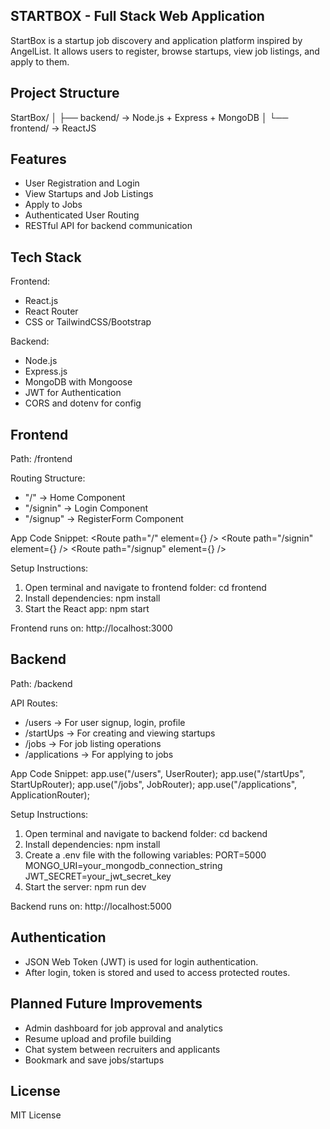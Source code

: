 STARTBOX - Full Stack Web Application
-------------------------------------

StartBox is a startup job discovery and application platform inspired by AngelList. 
It allows users to register, browse startups, view job listings, and apply to them.


Project Structure
-----------------
StartBox/
│
├── backend/         -> Node.js + Express + MongoDB
│
└── frontend/        -> ReactJS


Features
--------
- User Registration and Login
- View Startups and Job Listings
- Apply to Jobs
- Authenticated User Routing
- RESTful API for backend communication


Tech Stack
----------
Frontend:
- React.js
- React Router
- CSS or TailwindCSS/Bootstrap

Backend:
- Node.js
- Express.js
- MongoDB with Mongoose
- JWT for Authentication
- CORS and dotenv for config


Frontend
--------
Path: /frontend

Routing Structure:
  - "/"        -> Home Component
  - "/signin"  -> Login Component
  - "/signup"  -> RegisterForm Component

App Code Snippet:
<Router>
  <Navbar />
  <Routes>
    <Route path="/" element={<Home />} />
    <Route path="/signin" element={<Login />} />
    <Route path="/signup" element={<RegisterForm />} />
  </Routes>
  <Footer />
</Router>

Setup Instructions:
1. Open terminal and navigate to frontend folder:
   cd frontend
2. Install dependencies:
   npm install
3. Start the React app:
   npm start

Frontend runs on: http://localhost:3000


Backend
-------
Path: /backend

API Routes:
- /users         -> For user signup, login, profile
- /startUps      -> For creating and viewing startups
- /jobs          -> For job listing operations
- /applications  -> For applying to jobs

App Code Snippet:
app.use("/users", UserRouter);
app.use("/startUps", StartUpRouter);
app.use("/jobs", JobRouter);
app.use("/applications", ApplicationRouter);

Setup Instructions:
1. Open terminal and navigate to backend folder:
   cd backend
2. Install dependencies:
   npm install
3. Create a .env file with the following variables:
   PORT=5000
   MONGO_URI=your_mongodb_connection_string
   JWT_SECRET=your_jwt_secret_key
4. Start the server:
   npm run dev

Backend runs on: http://localhost:5000


Authentication
--------------
- JSON Web Token (JWT) is used for login authentication.
- After login, token is stored and used to access protected routes.


Planned Future Improvements
---------------------------
- Admin dashboard for job approval and analytics
- Resume upload and profile building
- Chat system between recruiters and applicants
- Bookmark and save jobs/startups



License
-------
MIT License

